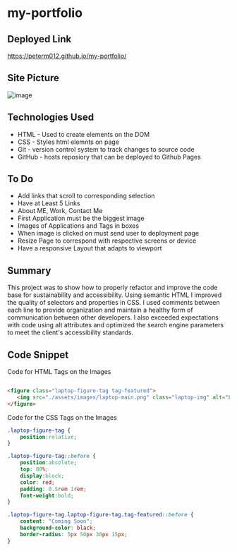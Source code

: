 # my-portfolio

## Deployed Link
https://peterm012.github.io/my-portfolio/

## Site Picture 
![image](https://user-images.githubusercontent.com/110750833/192427540-01fbde0b-feac-40a2-940f-9f6b98259459.png)

## Technologies Used
- HTML - Used to create elements on the DOM
- CSS - Styles html elemnts on page 
- Git - version control system to track changes to source code
- GitHub - hosts reposiory that can be deployed to Github Pages

## To Do
- Add links that scroll to corresponding selection
- Have at Least 5 Links
- About ME, Work, Contact Me
- First Application must be the biggest image
- Images of Applications and Tags in boxes
- When image is clicked on must send user to deployment page
- Resize Page to correspond with respective screens or device
- Have a responsive Layout that adapts to viewport

## Summary 
This project was to show how to properly refactor and improve the code base for sustainability and accessibility. Using semantic HTML I improved the quality of selectors and properties in CSS. I used comments between each line to provide organization and maintain a healthy form of communication between other developers. I also exceeded expectations with code using alt attributes and optimized the search engine parameters to meet the client's accessibility standards.

## Code Snippet
Code for HTML Tags on the Images 
```html

<figure class="laptop-figure-tag tag-featured">
   <img src="./assets/images/laptop-main.png" class="laptop-img" alt="Laptop with a notebook, a coffe cup, and a bag on a table"></img>
</figure>

```
Code for the CSS Tags on the Images
```css
.laptop-figure-tag {
    position:relative;
}

.laptop-figure-tag::before {
    position:absolute;
    top: 80%;
    display:block;
    color: red;
    padding: 0.5rem 1rem;
    font-weight:bold;
}

.laptop-figure-tag.laptop-figure-tag.tag-featured::before {
    content: "Coming Soon";
    background-color: black;
    border-radius: 5px 50px 30px 15px;
}
```
